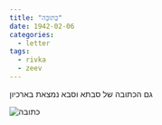 ```yaml
---
title: "כְּתוּבָּה"
date: 1942-02-06
categories:
  - letter
tags:
  - rivka
  - zeev
---
```


גם הכתובה של סבתא וסבא נמצאת בארכיון

![כתובה](/pupko-papers/assets/images/1942-02-06-ktuba.jpg)

